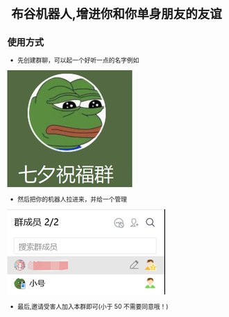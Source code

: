 <div align="center">

# 布谷机器人,增进你和你单身朋友的友谊

</div>

## 使用方式

- 先创建群聊，可以起一个好听一点的名字例如

![avatar](/图/名字.png)

- 然后把你的机器人拉进来，并给一个管理

![avatar](/图/拉人.png)

- 最后,邀请受害人加入本群即可(小于 50 不需要同意哦！)
